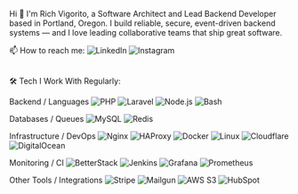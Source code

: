 Hi 👋
I'm Rich Vigorito, a Software Architect and Lead Backend Developer based in Portland, Oregon.
I build reliable, secure, event-driven backend systems — and I love leading collaborative teams that ship great software.

📫 How to reach me:
<img alt="LinkedIn" src="https://img.shields.io/badge/linkedin-%230077B5.svg?&style=for-the-badge&logo=linkedin&logoColor=white" />
<img alt="Instagram" src="https://img.shields.io/badge/ig-%23E4405F.svg?style=for-the-badge&logo=Instagram&logoColor=white"/>

<br>
🛠️ Tech I Work With Regularly:

Backend / Languages <img alt="PHP" src="https://img.shields.io/badge/php-%23777BB4.svg?style=for-the-badge&logo=php&logoColor=white"/> <img alt="Laravel" src="https://img.shields.io/badge/laravel-%23FF2D20.svg?style=for-the-badge&logo=laravel&logoColor=white"/> <img alt="Node.js" src="https://img.shields.io/badge/node.js-%2343853D.svg?style=for-the-badge&logo=node.js&logoColor=white"/> <img alt="Bash" src="https://img.shields.io/badge/bash-%23121011.svg?style=for-the-badge&logo=gnu-bash&logoColor=white"/>

Databases / Queues <img alt="MySQL" src="https://img.shields.io/badge/mysql-%2300f.svg?style=for-the-badge&logo=mysql&logoColor=white"/> <img alt="Redis" src="https://img.shields.io/badge/redis-%23DC382D.svg?style=for-the-badge&logo=redis&logoColor=white"/>

Infrastructure / DevOps <img alt="Nginx" src="https://img.shields.io/badge/nginx-%23009639.svg?style=for-the-badge&logo=nginx&logoColor=white"/> <img alt="HAProxy" src="https://img.shields.io/badge/haproxy-000000.svg?style=for-the-badge&logo=haproxy&logoColor=white"/> <img alt="Docker" src="https://img.shields.io/badge/docker-%232496ED.svg?style=for-the-badge&logo=docker&logoColor=white"/> <img alt="Linux" src="https://img.shields.io/badge/Linux-FCC624?style=for-the-badge&logo=linux&logoColor=black"/> <img alt="Cloudflare" src="https://img.shields.io/badge/cloudflare-F38020?style=for-the-badge&logo=cloudflare&logoColor=white"/> <img alt="DigitalOcean" src="https://img.shields.io/badge/DigitalOcean-0080FF?style=for-the-badge&logo=digitalocean&logoColor=white"/>

Monitoring / CI <img alt="BetterStack" src="https://img.shields.io/badge/BetterStack-000000?style=for-the-badge&logoColor=white"/> <img alt="Jenkins" src="https://img.shields.io/badge/jenkins-%232C5263.svg?style=for-the-badge&logo=jenkins&logoColor=white"/> <img alt="Grafana" src="https://img.shields.io/badge/grafana-F46800?style=for-the-badge&logo=grafana&logoColor=white"/> <img alt="Prometheus" src="https://img.shields.io/badge/prometheus-E6522C?style=for-the-badge&logo=prometheus&logoColor=white"/>

Other Tools / Integrations <img alt="Stripe" src="https://img.shields.io/badge/stripe-008CDD?style=for-the-badge&logo=stripe&logoColor=white"/> <img alt="Mailgun" src="https://img.shields.io/badge/mailgun-1F3646?style=for-the-badge&logoColor=white"/> <img alt="AWS S3" src="https://img.shields.io/badge/aws_s3-232F3E?style=for-the-badge&logo=amazon-aws&logoColor=white"/> <img alt="HubSpot" src="https://img.shields.io/badge/hubspot-FF7A59?style=for-the-badge&logo=hubspot&logoColor=white"/>

<!--

https://github.com/Ileriayo/markdown-badges#programming-languages

## 📫 How to reach me: ...
[<img align="left" alt="linked-in" src="https://img.shields.io/badge/linkedin-%230077B5.svg?&style=for-the-badge&logo=linkedin&logoColor=white" />](https://www.linkedin.com/in/rich-vigorito-66122b2)

<!--
**richvigorito/richvigorito** is a ✨ _special_ ✨ repository because its `README.md` (this file) appears on your GitHub profile.

Here are some ideas to get you started:

- 🔭 I’m currently working on ...
- 🌱 I’m currently learning ...
- 👯 I’m looking to collaborate on ...
- 🤔 I’m looking for help with ...
- 💬 Ask me about ...
- 📫 How to reach me: ...
- ⚡ Fun fact: ...
-->

